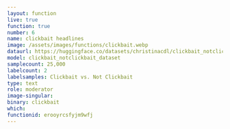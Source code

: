 ```yaml
---
layout: function
live: true
function: true
number: 6
name: clickbait headlines
image: /assets/images/functions/clickbait.webp
dataurl: https://huggingface.co/datasets/christinacdl/clickbait_notclickbait_dataset
model: clickbait_notclickbait_dataset
samplecount: 25,000
labelcount: 2
labelsamples: Clickbait vs. Not Clickbait
type: text
role: moderator
image-singular: 
binary: clickbait
which: 
functionid: erooyrcsfyjm9wfj
---
```

